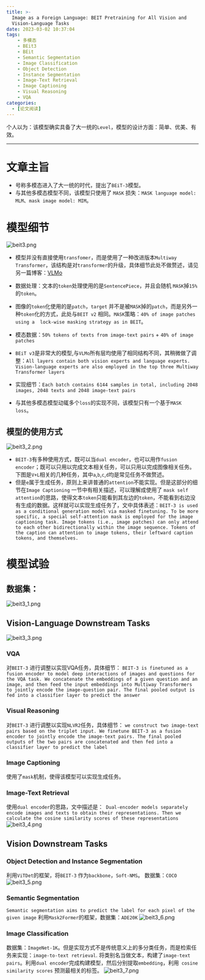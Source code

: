 ```yaml
---
title: >-
  Image as a Foreign Language: BEIT Pretraining for All Vision and
  Vision-Language Tasks
date: 2023-03-02 10:37:04
tags:
    - 多模态
    - BEit3
    - BEit
    - Semantic Segmentation
    - Image Classification
    - Object Detection
    - Instance Segmentation
    - Image-Text Retrieval
    - Image Captioning
    - Visual Reasoning
    - VQA
categories:
  - [论文阅读]
---
```

个人以为：该模型确实具备了大一统的`Level`，模型的设计方面：简单、优美、有效。
****


# 文章主旨
* 号称多模态进入了大一统的时代，提出了`BEiT-3`模型。
* 与其他多模态模型不同，该模型只使用了 `MASK` 损失：`MASK language model: MLM`、`mask image model: MIM`。

# 模型细节
![beit3.png](./beit3.png)
* 模型并没有直接使用`transfomer`，而是使用了一种改进版本`Multiway Transformer`，该结构是对`transformer`的升级，具体细节此处不做赘述，请见另一篇博客：[VLMo](/2023/02/28/VLMO-Unified-Vision-Language-Pre-Training-with-Mixture-of-Modality-Experts/)
* 数据处理：文本的`token`处理使用的是`SentencePiece`，并且会随机 `MASK`掉`15%`的`token`。
* 图像的`token`化使用的是`patch`，`target` 并不是被`MASK`掉的`patch`，而是另外一种`token`化的方式，此处与`BEIT v2` 相同。`MASK`策略：`40% of image patches using a  lock-wise masking strategy as in BEIT`。
* 模态数据：`50% tokens of texts from image-text pairs` + `40% of image patches`

* `BEiT v3`是非常大的模型,与`VLMo`所有层均使用了相同结构不同，其稍微做了调整：`All layers contain both vision experts and language experts. Vision-language experts are also employed in the top three Multiway
 Transformer layers`

* 实现细节：`Each batch contains 6144 samples in
 total, including 2048 images, 2048 texts and 2048 image-text pairs`

* 与其他多模态模型动辄多个`loss`的实现不同，该模型只有一个基于`MASK loss`。

## 模型的使用方式
![beit3_2.png](./beit3_2.png)
* `BEIT-3`有多种使用方式，既可以当`dual encoder`，也可以用作`fusion encoder`；既可以只用以完成文本相关任务，可以只用以完成图像相关任务。下图是`V+L`相关的几种任务，其中`a`,`b`,`c`,`d`均是常见任务不做赘述。
* 但是`e`属于生成任务，原则上来讲普通的`attention`不能实现。但是这部分的细节在`Image Captioning` 一节中有相关描述，可以理解成使用了 `mask self attention`的思路，使得文本`token`只能看到其左边的`token`，不能看到右边没有生成的数据。这样就可以实现生成任务了，文中具体表述：`BEIT-3 is used as a conditional generation model via masked finetuning. To be more specific, a special self-attention mask is employed for the image captioning task. Image tokens (i.e., image patches) can only attend to each other bidirectionally within the image sequence. Tokens of the caption can attention to image tokens, their leftward caption tokens, and themselves.`


# 模型试验
## 数据集：
![beit3_1.png](./beit3_1.png)
## Vision-Language Downstream Tasks
![beit3_3.png](./beit3_3.png)
### VQA
对`BEIT-3` 进行调整以实现VQA任务，具体细节：
`BEIT-3 is finetuned as a fusion encoder to model deep interactions of images and questions for the VQA task. We concatenate the embeddings of a given question and an image, and then feed the input embeddings into Multiway Transformers to jointly encode the image-question pair. The final pooled output is fed into a classifier layer to predict the answer`
### Visual Reasoning
对`BEIT-3` 进行调整以实现`NLVR2`任务，具体细节：
`we construct two image-text pairs based on the triplet input. We finetune BEIT-3 as a fusion encoder to jointly encode the image-text pairs. The final pooled outputs of the two pairs are concatenated and then fed into a classifier layer to predict the label`
### Image Captioning
使用了`mask`机制，使得该模型可以实现生成任务。
### Image-Text Retrieval
使用`dual encoder`的思路，文中描述是：` Dual-encoder models separately encode images and texts to obtain their representations. Then we calculate the cosine similarity scores of these representations`
![beit3_4.png](./beit3_4.png)

## Vision Downstream Tasks
### Object Detection and Instance Segmentation
利用`ViTDet`的框架，将`BEIT-3` 作为`backbone`，`Soft-NMS`。 数据集：`COCO`
![beit3_5.png](./beit3_5.png)
### Semantic Segmentation
`Semantic segmentation aims to predict the label for each pixel of the given image`
利用`Mask2Former`的框架，数据集：`ADE20K`
![beit3_6.png](./beit3_6.png)

### Image Classification
数据集：`ImageNet-1K`。但是实现方式不是传统意义上的多分类任务，而是检索任务来实现：`image-to-text retrieval`. 将类别名当做文本，构建了`image-text pairs`。利用`dual encoder`完成构建模型，然后分别提取`embedding`，利用` cosine similarity scores` 预测最相关的标签。
![beit3_7.png](./beit3_7.png)